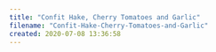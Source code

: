 ```yaml
---
title: "Confit Hake, Cherry Tomatoes and Garlic"
filename: "Confit-Hake-Cherry-Tomatoes-and-Garlic"
created: 2020-07-08 13:36:58
---
```


